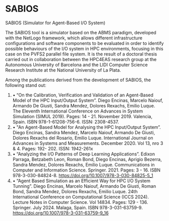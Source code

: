 # SABIOS
SABIOS (Simulator for Agent-Based I/O System)

The SABIOS tool is a simulator based on the ABMS paradigm, developed with the NetLogo framework, which allows different infrastructure configurations and software components to be evaluated in order to identify possible behaviours of the I/O system in HPC environments, focusing in this case on the PVFS2 parallel file system. It is the result of a doctoral thesis carried out in collaboration between the HPC4EAS research group at the Autonomous University of Barcelona and the LIDI Computer Science Research Institute at the National University of La Plata.

Among the publications derived from the development of SABIOS, the following stand out:

1. • “On the Calibration, Verification and Validation of an Agent-Based Model of the HPC Input/Output System”. Diego Encinas, Marcelo Naiouf, Armando De Giusti, Sandra Mendez, Dolores Rexachs, Emilio Luque. The Eleventh International Conference on Advances in System Simulation (SIMUL 2019). Pages: 14 - 21. November 2019. Valencia, Spain. ISBN 978-1-61208-756-6. ISSN: 2308-4537.
2. • "An Agent-Based Model for Analysing the HPC Input/Output System”. Diego Encinas, Sandra Mendez, Marcelo Naiouf, Armando De Giusti, Dolores Rexachs del Rosario, Emilio Luque. International Journal on Advances in Systems and Measurements. December 2020. Vol 13, nro 3 & 4. Pages: 192- 202. ISSN: 1942-261x
3. •	“Analyzing the I/O Patterns of Deep Learning Applications”. Edixon Parraga, Betzabeth Leon, Roman Bond, Diego Encinas, Aprigio Bezerra, Sandra Mendez, Dolores Rexachs, Emilio Luque. Communications in Computer and Information Science. Springer. 2021. Pages: 3 - 16. ISBN 978-3-030-84824-8. https://doi.org/10.1007/978-3-030-84825-5_1
4. • “Agent Based Simulation as an Efficient Way for HPC I/O System Tunning”. Diego Encinas, Marcelo Naiouf, Armando De Giusti, Roman Bond, Sandra Mendez, Dolores Rexachs, Emilio Luque. 24th International Conference on Computational Science (ICCS 2024). Lecture Notes in Computer Science. Vol 14834. Pages: 129 - 136. Springer. July 2024. Malaga, Spain. ISBN 978-3-031-63759-9. https://doi.org/10.1007/978-3-031-63759-9_16
